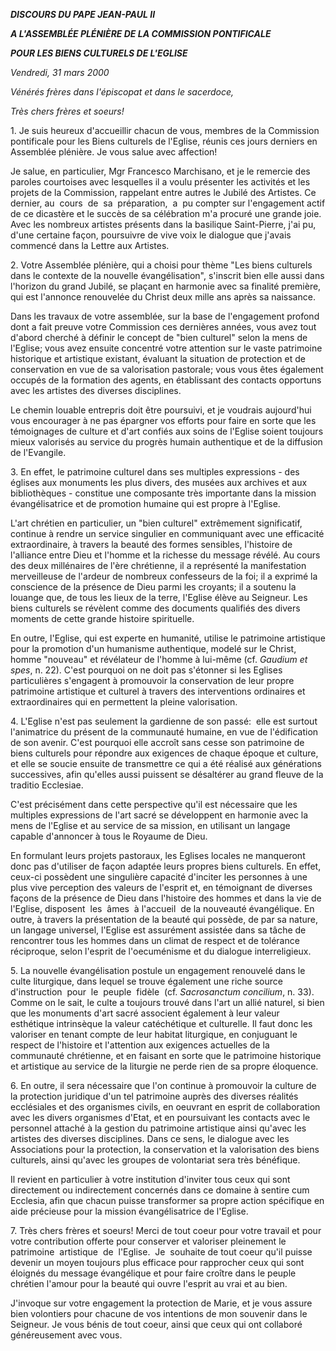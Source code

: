 ***DISCOURS DU PAPE JEAN-PAUL II***

***A L'ASSEMBLÉE PLÉNIÈRE DE LA COMMISSION PONTIFICALE***

***POUR LES BIENS CULTURELS DE L'EGLISE***

*Vendredi, 31 mars 2000*

*Vénérés frères dans l'épiscopat et dans le sacerdoce,*

*Très chers frères et soeurs!*

1. Je suis heureux d'accueillir chacun de vous, membres de la Commission pontificale pour les Biens culturels de l'Eglise, réunis ces jours derniers en Assemblée plénière. Je vous salue avec affection!

Je salue, en particulier, Mgr Francesco Marchisano, et je le remercie des paroles courtoises avec lesquelles il a voulu présenter les activités et les projets de la Commission, rappelant entre autres le Jubilé des Artistes. Ce dernier, au  cours  de  sa  préparation,  a  pu compter sur l'engagement actif de ce dicastère et le succès de sa célébration m'a procuré une grande joie. Avec les nombreux artistes présents dans la basilique Saint-Pierre, j'ai pu, d'une certaine façon, poursuivre de vive voix le dialogue que j'avais commencé dans la Lettre aux Artistes.

2. Votre Assemblée plénière, qui a choisi pour thème "Les biens culturels dans le contexte de la nouvelle évangélisation", s'inscrit bien elle aussi dans l'horizon du grand Jubilé, se plaçant en harmonie avec sa finalité première, qui est l'annonce renouvelée du Christ deux mille ans après sa naissance.

Dans les travaux de votre assemblée, sur la base de l'engagement profond dont a fait preuve votre Commission ces dernières années, vous avez tout d'abord cherché à définir le concept de "bien culturel" selon la mens de l'Eglise; vous avez ensuite concentré votre attention sur le vaste patrimoine historique et artistique existant, évaluant la situation de protection et de conservation en vue de sa valorisation pastorale; vous vous êtes également occupés de la formation des agents, en établissant des contacts opportuns avec les artistes des diverses disciplines.

Le chemin louable entrepris doit être poursuivi, et je voudrais aujourd'hui vous encourager à ne pas épargner vos efforts pour faire en sorte que les témoignages de culture et d'art confiés aux soins de l'Eglise soient toujours mieux valorisés au service du progrès humain authentique et de la diffusion de l'Evangile.

3. En effet, le patrimoine culturel dans ses multiples expressions - des églises aux monuments les plus divers, des musées aux archives et aux bibliothèques - constitue une composante très importante dans la mission évangélisatrice et de promotion humaine qui est propre à l'Eglise.

L'art chrétien en particulier, un "bien culturel" extrêmement significatif, continue à rendre un service singulier en communiquant avec une efficacité extraordinaire, à travers la beauté des formes sensibles, l'histoire de l'alliance entre Dieu et l'homme et la richesse du message révélé. Au cours des deux millénaires de l'ère chrétienne, il a représenté la manifestation merveilleuse de l'ardeur de nombreux confesseurs de la foi; il a exprimé la conscience de la présence de Dieu parmi les croyants; il a soutenu la louange que, de tous les lieux de la terre, l'Eglise élève au Seigneur. Les biens culturels se révèlent comme des documents qualifiés des divers moments de cette grande histoire spirituelle.

En outre, l'Eglise, qui est experte en humanité, utilise le patrimoine artistique pour la promotion d'un humanisme authentique, modelé sur le Christ, homme "nouveau" et révélateur de l'homme à lui-même (cf. *Gaudium et spes*, n. 22). C'est pourquoi on ne doit pas s'étonner si les Eglises particulières s'engagent à promouvoir la conservation de leur propre patrimoine artistique et culturel à travers des interventions ordinaires et extraordinaires qui en permettent la pleine valorisation.

4. L'Eglise n'est pas seulement la gardienne de son passé:  elle est surtout l'animatrice du présent de la communauté humaine, en vue de l'édification de son avenir. C'est pourquoi elle accroît sans cesse son patrimoine de biens culturels pour répondre aux exigences de chaque époque et culture, et elle se soucie ensuite de transmettre ce qui a été réalisé aux générations successives, afin qu'elles aussi puissent se désaltérer au grand fleuve de la traditio Ecclesiae.

C'est précisément dans cette perspective qu'il est nécessaire que les multiples expressions de l'art sacré se développent en harmonie avec la mens de l'Eglise et au service de sa mission, en utilisant un langage capable d'annoncer à tous le Royaume de Dieu.

En formulant leurs projets pastoraux, les Eglises locales ne manqueront donc pas d'utiliser de façon adaptée leurs propres biens culturels. En effet, ceux-ci possèdent une singulière capacité d'inciter les personnes à une plus vive perception des valeurs de l'esprit et, en témoignant de diverses façons de la présence de Dieu dans l'histoire des hommes et dans la vie de l'Eglise, disposent  les  âmes  à l'accueil  de la nouveauté évangélique. En outre, à travers la présentation de la beauté qui possède, de par sa nature, un langage universel, l'Eglise est assurément assistée dans sa tâche de rencontrer tous les hommes dans un climat de respect et de tolérance réciproque, selon l'esprit de l'oecuménisme et du dialogue interreligieux.

5. La nouvelle évangélisation postule un engagement renouvelé dans le culte liturgique, dans lequel se trouve également une riche source d'instruction  pour  le  peuple  fidèle  (cf. *Sacrosanctum concilium*, n. 33). Comme on le sait, le culte a toujours trouvé dans l'art un allié naturel, si bien que les monuments d'art sacré associent également à leur valeur esthétique intrinsèque la valeur catéchétique et culturelle. Il faut donc les valoriser en tenant compte de leur habitat liturgique, en conjuguant le respect de l'histoire et l'attention aux exigences actuelles de la communauté chrétienne, et en faisant en sorte que le patrimoine historique et artistique au service de la liturgie ne perde rien de sa propre éloquence.

6. En outre, il sera nécessaire que l'on continue à promouvoir la culture de la protection juridique d'un tel patrimoine auprès des diverses réalités ecclésiales et des organismes civils, en oeuvrant en esprit de collaboration avec les divers organismes d'Etat, et en poursuivant les contacts avec le personnel attaché à la gestion du patrimoine artistique ainsi qu'avec les artistes des diverses disciplines. Dans ce sens, le dialogue avec les Associations pour la protection, la conservation et la valorisation des biens culturels, ainsi qu'avec les groupes de volontariat sera très bénéfique.

Il revient en particulier à votre institution d'inviter tous ceux qui sont directement ou indirectement concernés dans ce domaine à sentire cum Ecclesia, afin que chacun puisse transformer sa propre action spécifique en aide précieuse pour la mission évangélisatrice de l'Eglise.

7. Très chers frères et soeurs! Merci de tout coeur pour votre travail et pour votre contribution offerte pour conserver et valoriser pleinement le patrimoine  artistique  de  l'Eglise.  Je  souhaite de tout coeur qu'il puisse devenir un moyen toujours plus efficace pour rapprocher ceux qui sont éloignés du message évangélique et pour faire croître dans le peuple chrétien l'amour pour la beauté qui ouvre l'esprit au vrai et au bien.

J'invoque sur votre engagement la protection de Marie, et je vous assure bien volontiers pour chacune de vos intentions de mon souvenir dans le Seigneur. Je vous bénis de tout coeur, ainsi que ceux qui ont collaboré généreusement avec vous.